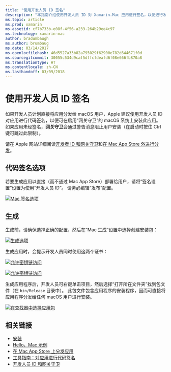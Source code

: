 ```yaml
---
title: "使用开发人员 ID 签名"
description: "本指南介绍使用开发人员 ID 对 Xamarin.Mac 应用进行签名，以便进行发布。"
ms.topic: article
ms.prod: xamarin
ms.assetid: cf7b733b-e08f-4f56-a233-264b29ee4c97
ms.technology: xamarin-mac
author: bradumbaugh
ms.author: brumbaug
ms.date: 03/14/2017
ms.openlocfilehash: 46d5527a33b82a795029f62900e782d644671f0d
ms.sourcegitcommit: 30055c534d9caf5dffcfdeafd6f08e666fb870a8
ms.translationtype: HT
ms.contentlocale: zh-CN
ms.lasthandoff: 03/09/2018
---
```

# <a name="sign-with-developer-id"></a>使用开发人员 ID 签名

如果开发人员计划直接将应用分发给 macOS 用户，Apple 建议使用开发人员 ID 对应用进行代码签名，以便可在启用“网关守卫”的 macOS 系统上安装此应用。 如果应用未经签名，**网关守卫**会通过警告消息阻止用户安装（在启动时按住 Ctrl 键可跳过此限制）。

请在 Apple 网站详细阅读[开发者 ID 和网关守卫](https://developer.apple.com/resources/developer-id/)和[在 Mac App Store 外进行分发](https://developer.apple.com/library/content/documentation/IDEs/Conceptual/AppDistributionGuide/Introduction/Introduction.html)。

## <a name="code-signing-options"></a>代码签名选项

若要生成应用以直接（而不通过 Mac App Store）部署给用户，请将“签名设置”设置为使用“开发人员 ID”。 请务必编辑“发布”配置。

 [![](signing-images/config02.png "Mac 签名选项")](signing-images/config02.png#lightbox)


## <a name="build"></a>生成

生成前，请确保选择正确的配置，然后在“Mac 生成”设置中选择创建安装包：

[![](signing-images/config03.png "生成选项")](signing-images/config03.png#lightbox)

生成应用时，会提示开发人员同时使用这两个证书：

 [![](signing-images/image57.png "允许密钥链访问")](signing-images/image57.png#lightbox)

 [![](signing-images/image58.png "允许密钥链访问")](signing-images/image58.png#lightbox)

生成应用程序后，开发人员可右键单击项目，然后选择“打开所在文件夹”找到包文件（在 `bin/Release` 目录中）。 此包文件包含应用程序的安装程序，因而可直接将应用程序分发给任何 macOS 用户进行安装。

 [![](signing-images/image59.png "在查找器中选择应用包")](signing-images/image59.png#lightbox)

## <a name="related-links"></a>相关链接

- [安装](~//mac/get-started/installation.md)
- [Hello，Mac 示例](~//mac/get-started/hello-mac.md)
- [在 Mac App Store 上分发应用](https://developer.apple.com/devcenter/mac/checklist/)
- [工具指南：对应用进行代码签名](https://developer.apple.com/library/mac/#documentation/ToolsLanguages/Conceptual/OSXWorkflowGuide/CodeSigning/CodeSigning.html)
- [开发人员 ID 和网关守卫](https://developer.apple.com/resources/developer-id/)
